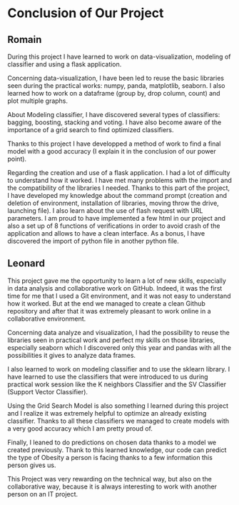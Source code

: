 # Conclusion of Our Project

## Romain

During this project I have learned to work on data-visualization, modeling of classifier and using a flask application.

Concerning data-visualization, I have been led to reuse the basic libraries seen during the practical works: numpy, panda, matplotlib, seaborn. I also learned how to work on a dataframe (group by, drop column, count) and plot multiple graphs. 

About Modeling classifier, I have discovered several types of classifiers: bagging, boosting, stacking and voting. I have also become aware of the importance of a grid search to find optimized classifiers. 

Thanks to this project I have developped a method of work to find a final model with a good accuracy (I explain it in the conclusion of our power point). 

Regarding the creation and use of a flask application. I had a lot of difficulty to understand how it worked. I have met many problems with the import and the compatibility of the libraries I needed. Thanks to this part of the project, I have developed my knowledge about the command prompt (creation and deletion of environment, installation of libraries, moving throw the drive, launching file). I also learn about the use of flash request with URL parameters. I am proud to have implemented a few html in our project and also a set up of 8 functions of verifications in order to avoid crash of the application and allows to have a clean interface. As a bonus, I have discovered the import of python file in another python file. 

## Leonard

This project gave me the opportunity to learn a lot of new skills, especially in data analysis and collaborative work on GitHub. Indeed, it was the first time for me that I used a Git environment, and it was not easy to understand how it worked. But at the end we managed to create a clean Github repository and after that it was extremely pleasant to work online in a collaborative environment.

Concerning data analyze and visualization, I had the possibility to reuse the libraries seen in practical work and perfect my skills on those libraries, especially seaborn which I discovered only this year and pandas with all the possibilities it gives to analyze data frames.

I also learned to work on modeling classifier and to use the sklearn library. I have learned to use the classifiers that were introduced to us during practical work session like the K neighbors Classifier and the SV Classifier (Support Vector Classifier). 

Using the Grid Search Model is also something I learned during this project and I realize it was extremely helpful to optimize an already existing classifier. Thanks to all these classifiers we managed to create models with a very good accuracy which I am pretty proud of.

Finally, I leaned to do predictions on chosen data thanks to a model we created previously. Thank to this learned knowledge, our code can predict the type of Obesity a person is facing thanks to a few information this person gives us.

This Project was very rewarding on the technical way, but also on the collaborative way, because it is always interesting to work with another person on an IT project. 
